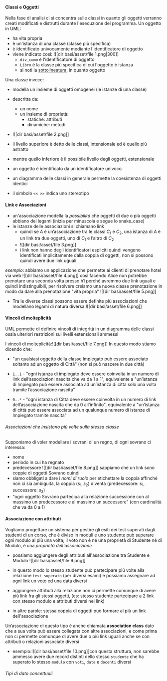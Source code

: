 #### Classi e Oggetti
Nella fase di analisi ci si concentra sulle classi in quanto gli oggetti verranno creati modificati e distrutti durante l'esecuzione del programma.
Un oggetto in UML:
- ha vita propria
- è un'istanza di una classe (classe più specifica)
- è identificato univocamente mediante l'identificatore di oggetto
- viene indicato così: ![[dir basi/asset/file 1.png|300]]
	- `div_comm` è l'identificatore di oggetto
	- `Libro` è la classe più specifica di cui l'oggetto è istanza
	- si noti la <u>sottolineatura</u>, in quanto oggetto

Una classe invece:
- modella un insieme di oggetti omogenei (le istanze di una classe)
- descritta da:
	- un nome
	- un insieme di proprietà:
		- statiche: attributi
		- dinamiche: metodi
- ![[dir basi/asset/file 2.png]]
- il livello superiore è detto delle classi, intensionale ed è quello più astratto
- mentre quello inferiore è il possibile livello degli oggetti, estensionale

- un oggetto è identificato da un identificatore univoco
- un diagramma delle classi in generale permette la coesistenza di oggetti identici
- il simbolo `<< >>` indica uno stereotipo

#### Link e Associazioni
- un'associazione modella la _possibilità_ che oggetti di due o più oggetti abbiano dei legami (inizia per minuscola e segue lo snake_case)
- le istanze delle associazioni si chiamano link
	- quindi se $A$ è un’associazione tra le classi $C_{1}$ e $C_{2}$, una istanza di $A$ è un link tra due oggetti, uno di $C_{1}$ e l’altro di $C_{2}$
	- ![[dir basi/asset/file 3.png]]
	- i link non hanno degli identificatori espliciti quindi vengono identificati implicitamente dalla coppia di oggetti, non si possono quindi avere due link uguali

_esempio_:
abbiamo un applicazione che permette ai clienti di prenotare hotel via web
![[dir basi/asset/file 4.png]]
così facendo Alice non potrebbe prenotare una seconda volta presso h1 perché avremmo due link uguali e quindi indistinguibili, per risolvere creiamo una nuova classe prenotazione in modo da dare alla prenotazione "vita propria"
![[dir basi/asset/file 5.png]]

- Tra le diverse classi possono essere definite più associazioni che modellano legami di natura diversa:![[dir basi/asset/file 6.png]]


#### Vincoli di molteplicità
UML permette di definire vincoli di integrità in un diagramma delle classi ossia ulteriori restrizioni sui livelli estensionali ammessi

I vincoli di molteplicità:![[dir basi/asset/file 7.png]]
In questo modo stiamo dicendo che:
- "un qualsiasi oggetto della classe Impiegato può essere associato soltanto ad un oggetto di Città" (non si può nascere in due città)

- `1..1` - "ogni istanza di impiegato deve essere coinvolta in un numero di link dell’associazioni nascita che va da 1 a 1", equivalente a "un’istanza di Impiegato può essere associata ad un’istanza di città solo una volta tramite l’associazione nascita"
- `0..*` - "ogni istanza di Città deve essere coinvolta in un numero di link dell’associazione nascita che da 0 all’infinito", equivalente a "un’istanza di città può essere associata ad un qualunque numero di istanze di Impiegato tramite nascita"

###### Associazioni che insistono più volte sulla stessa classe
Supponiamo di voler modellare i sovrani di un regno, di ogni sovrano ci interessa:
- nome
- periodo in cui ha regnato
- predecessore
![[dir basi/asset/file 8.png]]
sappiamo che un link sono coppie di oggetti Sovrano quindi
- siamo obbligati a dare i _nomi di ruolo_ per etichettare la coppia affinché non ci sia ambiguità, la coppia ($s_{1},s_{2}$) diventa (predecessore: $s_{1}$, successore: $s_{2}$)
- "ogni oggetto Sovrano partecipa alla relazione successione con al massimo un predecessore e al massimo un successore" (con cardinalità che va da $0$ a $1$)


#### Associazione con attributi
Vogliamo progettare un sistema per gestire gli esiti dei test superati dagli studenti di un corso, che è diviso in moduli e uno studente può superare ogni modulo al più una volta; il voto non è né una proprietà di Studente né di Modulo, è una _proprietà dell'associazione_
- possiamo aggiungere degli attributi all'associazione tra Studente e Modulo ![[dir basi/asset/file 9.png]]
- in questo modo lo stesso studente può partecipare più volte alla relazione `test_superato` (per diversi esami) e possiamo assegnare ad ogni link un voto ed una data diversi

- aggiungere attributi alla relazione non ci permette comunque di avere più link fra gli stessi oggetti, (es: stesso studente partecipare a 2 link con stesso modulo e attributi diversi nel link)
- in altre parole: stessa coppia di oggetti può formare al più un link dell'associazione

Un’associazione di questo tipo è anche chiamata **association class** dato che a sua volta può essere collegata con altre associazioni, e come prima non ci permette comunque di avere due o più link uguali anche se con attributi o relazioni associate diversi
- esempio:![[dir basi/asset/file 10.png]]con questa struttura, non sarebbe ammesso avere due record distinti dello stesso `studente` che ha superato lo stesso `modulo` con `voti`, `date` e `docenti` diversi


###### Tipi di dato concettuali
